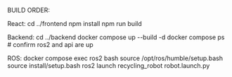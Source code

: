 BUILD ORDER: 

React: 
cd ../frontend
npm install
npm run build

Backend: 
cd ../backend
docker compose up --build -d
docker compose ps   # confirm ros2 and api are up

ROS: 
docker compose exec ros2 bash
source /opt/ros/humble/setup.bash
source install/setup.bash
ros2 launch recycling_robot robot.launch.py